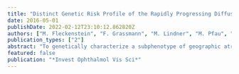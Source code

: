 ```yaml
---
title: "Distinct Genetic Risk Profile of the Rapidly Progressing Diffuse-Trickling Subtype of Geographic Atrophy in Age-Related Macular Degeneration (AMD)"
date: 2016-05-01
publishDate: 2022-02-12T23:10:12.862820Z
authors: ["M. Fleckenstein", "F. Grassmann", "M. Lindner", "M. Pfau", "J. Czauderna", "T. Strunz", "C. von Strachwitz", "S. Schmitz-Valckenberg", "F. G. Holz", "B. H. Weber"]
publication_types: ["2"]
abstract: "To genetically characterize a subphenotype of geographic atrophy (GA) in AMD associated with rapid progression and a diffuse-trickling appearance on fundus autofluorescence imaging. Patients from the Fundus Autofluorescence in Age-Related Macular Degeneration Study were phenotyped for diffuse-trickling GA (dt-GA; n = 44). DNA was analyzed for 10 known AMD-associated genetic variants. A genetic risk score (GRS) was calculated and compared with patients with nondiffuse-trickling GA (ndt-GA; n = 311) and individuals from the 1000 genomes project (1000G; n = 267). Given the phenotypic overlap between diffuse-trickling and late-onset retinal degeneration (LORD), all C1QTNF5 exons and their exon/intron boundaries were sequenced. 0.01). Sequencing of C1QTNF5 revealed 28 unique variants although none showed a statistically significant association with dt-GA when compared with 1000G individuals. The dt-GA phenotype shows a remarkably different genetic risk profile from other GA phenotypes secondary to AMD. Disease-associated C1QTNF5 mutations were not identified. Together, these results suggest that the dt-GA phenotype is associated with a genetic background substantially different from other GA phenotypes and underlines the necessity to refine the clinical phenotyping, specifically when aiming for individualized therapies in AMD."
featured: false
publication: "*Invest Ophthalmol Vis Sci*"
---
```


